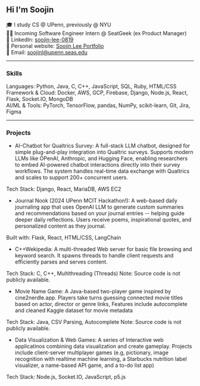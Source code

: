 Hi I'm Soojin
---
🎓 I study CS @ UPenn, previously @ NYU <br/>
👩‍💻 Incoming Software Engineer Intern @ SeatGeek (ex Product Manager)  <br/>
🙌 LinkedIn: [soojin-lee-0819](https://www.linkedin.com/in/soojin-lee0819/)<br/>
🌱 Personal website: [Soojin Lee Portfolio](https://soojin-lee.com/)<br/>
📩 Email: soojinl@upenn.seas.edu

--- 
### Skills
Languages: Python, Java, C, C++, JavaScript, SQL, Ruby, HTML/CSS <br/>
Framework & Cloud: Docker, AWS, GCP, Firebase, Django, Node.js, React, Flask, Socket.IO, MongoDB <br/>
AI/ML & Tools: PyTorch, TensorFlow, pandas, NumPy, scikit-learn, Git, Jira, Figma <br/>

---

### Projects

- AI-Chatbot for Qualtrics Survey: 
A full-stack LLM chatbot, designed for simple plug-and-play integration into Qualtric surveys. Supports modern LLMs like OPenAI, Anthropic, and Hugging Face, enabling researchers to embed AI-powered chatbot interactions directly into their survey workflows. The system handles real-time data exchange with Qualtrics and scales to support 200+ concurrent users. 

Tech Stack: Django, React, MariaDB, AWS EC2

- Journal Nook (2024 UPenn MCIT Hackathon!): 
A web-based daily journaling app that uses OpenAI LLM to generate custom summaries and recommendations based on your journal entries -- helping guide deeper daily reflections. Users receive poems, inspirational quotes, and personalized content as they journal.

Built with: Flask, React, HTML/CSS, LangChain

- C++Wekipedia:
A multi-threaded Web server for basic file browsing and keyword search. It spawns threads to handle client requests and efficiently parses and serves content.

Tech Stack: C, C++, Multithreading (Threads)
Note: Source code is not publicly available.

- Movie Name Game: 
A Java-based two-player game inspired by cine2nerdle.app.
Players take turns guessing connected movie titles based on actor, director or genre links, Features include autocomplete and cleaned Kaggle dataset for movie metadata

Tech Stack: Java, CSV Parsing, Autocomplete
Note: Source code is not publicly available.


- Data Visualization & Web Games:
A series of Interactive web applicatinos combining data visualization and create gameplay. Projects include client-server multiplayer games (e.g, pictionary, image recognition with realtime machine learning, a Starbucks nutrition label visualizer, a name-based API game, and a to-do list app)

Tech Stack: Node.js, Socket.IO, JavaScript, p5.js 



<!--
**Soojin-Lee0819/Soojin-Lee0819** is a ✨ _special_ ✨ repository because its `README.md` (this file) appears on your GitHub profile.

Here are some ideas to get you started:

- 🔭 I’m currently working on ...
- 🌱 I’m currently learning ...
- 👯 I’m looking to collaborate on ...
- 🤔 I’m looking for help with ...
- 💬 Ask me about ...
- 📫 How to reach me: ...
- 😄 Pronouns: ...
- ⚡ Fun fact: ...
-->
